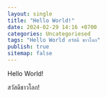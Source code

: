 ```yaml
---
layout: single
title: "Hello World!"
date: 2024-02-29 14:16 +0700
categories: Uncategoriesed
tags: "Hello World สวัสดี ชาวโลก"
publish: true
sitemap: false
---
```


Hello World!

สวัสดีชาวโลก!
